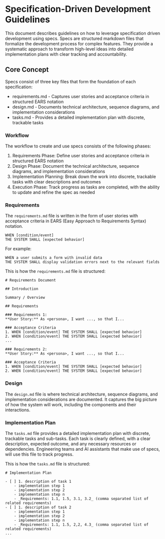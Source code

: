 # Specification-Driven Development Guidelines

This document describes guidelines on how to leverage specification driven development using specs. Specs are structured markdown files that formalize the development process for complex features. They provide a systematic approach to transform high-level ideas into detailed implementation plans with clear tracking and accountability.

## Core Concept

Specs consist of three key files that form the foundation of each specification:

- requirements.md - Captures user stories and acceptance criteria in structured EARS notation
- design.md - Documents technical architecture, sequence diagrams, and implementation considerations
- tasks.md - Provides a detailed implementation plan with discrete, trackable tasks

### Workflow

The workflow to create and use specs consists of the following phases:

1. Requirements Phase: Define user stories and acceptance criteria in structured EARS notation
2. Design Phase: Document the technical architecture, sequence diagrams, and implementation considerations
3. Implementation Planning: Break down the work into discrete, trackable tasks with clear descriptions and outcomes
4. Execution Phase: Track progress as tasks are completed, with the ability to update and refine the spec as needed

### Requirements

The `requirements.md` file is written in the form of user stories with acceptance criteria in EARS (Easy Approach to Requirements Syntax) notation.

```
WHEN [condition/event]
THE SYSTEM SHALL [expected behavior]
```

For example:

```
WHEN a user submits a form with invalid data
THE SYSTEM SHALL display validation errors next to the relevant fields
```

This is how the `requirements.md` file is structured:

```
# Requirements Document

## Introduction

Summary / Overview

## Requirements

### Requirements 1:
**User Story:** As <persona>, I want ..., so that I...

### Acceptance Criteria
1. WHEN [condition/event] THE SYSTEM SHALL [expected behavior]
2. WHEN [condition/event] THE SYSTEM SHALL [expected behavior]
...

### Requirements 2:
**User Story:** As <persona>, I want ..., so that I...

### Acceptance Criteria
1. WHEN [condition/event] THE SYSTEM SHALL [expected behavior]
2. WHEN [condition/event] THE SYSTEM SHALL [expected behavior]

```

### Design

The `design.md` file is where technical architecture, sequence diagrams, and implementation considerations are documented. It captures the big picture of how the system will work, including the components and their interactions.

### Implementation Plan

The `tasks.md` file provides a detailed implementation plan with discrete, trackable tasks and sub-tasks. Each task is clearly defined, with a clear description, expected outcome, and any necessary resources or dependencies. Engineering teams and AI assistants that make use of specs, will use this file to track progress.

This is how the `tasks.md` file is structured:

```
# Implementation Plan

- [ ] 1. description of task 1
    - implementation step 1
    - implementation step 2
    - implementation step n
    - _Requirements: 1.1, 1.5, 3.1, 3.2_ (comma separated list of related requirements)
- [ ] 1. description of task 2
    - implementation step 1
    - implementation step 2
    - implementation step n
    - _Requirements: 1.1, 1.5, 2,2, 4.3_ (comma separated list of related requirements)
...
```

